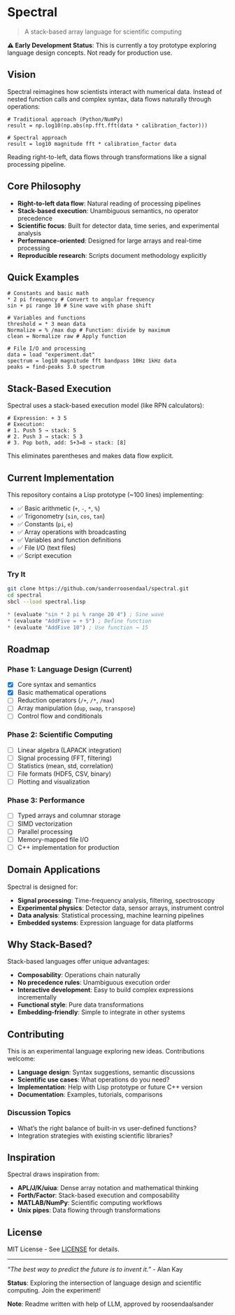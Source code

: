 # Spectral

> A stack-based array language for scientific computing

**⚠️ Early Development Status**: This is currently a toy prototype exploring language design concepts. Not ready for production use.

## Vision

Spectral reimagines how scientists interact with numerical data. Instead of nested function calls and complex syntax, data flows naturally through operations:

```spectral
# Traditional approach (Python/NumPy)
result = np.log10(np.abs(np.fft.fft(data * calibration_factor)))

# Spectral approach 
result = log10 magnitude fft * calibration_factor data
```

Reading right-to-left, data flows through transformations like a signal processing pipeline.

## Core Philosophy

- **Right-to-left data flow**: Natural reading of processing pipelines
- **Stack-based execution**: Unambiguous semantics, no operator precedence
- **Scientific focus**: Built for detector data, time series, and experimental analysis
- **Performance-oriented**: Designed for large arrays and real-time processing
- **Reproducible research**: Scripts document methodology explicitly

## Quick Examples

```spectral
# Constants and basic math
* 2 pi frequency # Convert to angular frequency
sin + pi range 10 # Sine wave with phase shift

# Variables and functions 
threshold = * 3 mean data
Normalize = % /max dup # Function: divide by maximum
clean = Normalize raw # Apply function

# File I/O and processing
data = load "experiment.dat"
spectrum = log10 magnitude fft bandpass 10Hz 1kHz data
peaks = find-peaks 3.0 spectrum
```

## Stack-Based Execution

Spectral uses a stack-based execution model (like RPN calculators):

```spectral
# Expression: + 3 5
# Execution:
# 1. Push 5 → stack: 5
# 2. Push 3 → stack: 5 3 
# 3. Pop both, add: 5+3=8 → stack: [8]
```

This eliminates parentheses and makes data flow explicit.

## Current Implementation

This repository contains a Lisp prototype (~100 lines) implementing:

- ✅ Basic arithmetic (`+`, `-`, `*`, `%`)
- ✅ Trigonometry (`sin`, `cos`, `tan`)
- ✅ Constants (`pi`, `e`)
- ✅ Array operations with broadcasting
- ✅ Variables and function definitions
- ✅ File I/O (text files)
- ✅ Script execution

### Try It

```bash
git clone https://github.com/sanderroosendaal/spectral.git
cd spectral
sbcl --load spectral.lisp
```

```lisp
* (evaluate "sin * 2 pi % range 20 4") ; Sine wave
* (evaluate "AddFive = + 5") ; Define function
* (evaluate "AddFive 10") ; Use function → 15
```

## Roadmap

### Phase 1: Language Design (Current)

- [x] Core syntax and semantics
- [x] Basic mathematical operations
- [ ] Reduction operators (`/+`, `/*`, `/max`)
- [ ] Array manipulation (`dup`, `swap`, `transpose`)
- [ ] Control flow and conditionals

### Phase 2: Scientific Computing

- [ ] Linear algebra (LAPACK integration)
- [ ] Signal processing (FFT, filtering)
- [ ] Statistics (mean, std, correlation)
- [ ] File formats (HDF5, CSV, binary)
- [ ] Plotting and visualization

### Phase 3: Performance

- [ ] Typed arrays and columnar storage
- [ ] SIMD vectorization
- [ ] Parallel processing
- [ ] Memory-mapped file I/O
- [ ] C++ implementation for production

## Domain Applications

Spectral is designed for:

- **Signal processing**: Time-frequency analysis, filtering, spectroscopy
- **Experimental physics**: Detector data, sensor arrays, instrument control
- **Data analysis**: Statistical processing, machine learning pipelines
- **Embedded systems**: Expression language for data platforms

## Why Stack-Based?

Stack-based languages offer unique advantages:

- **Composability**: Operations chain naturally
- **No precedence rules**: Unambiguous execution order
- **Interactive development**: Easy to build complex expressions incrementally
- **Functional style**: Pure data transformations
- **Embedding-friendly**: Simple to integrate in other systems

## Contributing

This is an experimental language exploring new ideas. Contributions welcome:

- **Language design**: Syntax suggestions, semantic discussions
- **Scientific use cases**: What operations do you need?
- **Implementation**: Help with Lisp prototype or future C++ version
- **Documentation**: Examples, tutorials, comparisons

### Discussion Topics

- What’s the right balance of built-in vs user-defined functions?
- Integration strategies with existing scientific libraries?

## Inspiration

Spectral draws inspiration from:

- **APL/J/K/uiua**: Dense array notation and mathematical thinking
- **Forth/Factor**: Stack-based execution and composability
- **MATLAB/NumPy**: Scientific computing workflows
- **Unix pipes**: Data flowing through transformations

## License

MIT License - See [LICENSE](https://github.com/sanderroosendaal/spectral/blob/main/LICENSE "Standard MIT License") for details.

-----

*“The best way to predict the future is to invent it.”* - Alan Kay

**Status**: Exploring the intersection of language design and scientific computing. Join the experiment!

**Note**: Readme written with help of LLM, approved by roosendaalsander
